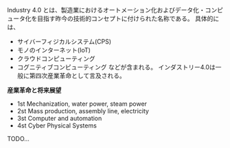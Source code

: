 Industry 4.0
とは、製造業におけるオートメーション化およびデータ化・コンピュータ化を目指す昨今の技術的コンセプトに付けられた名称である。
具体的には、
- サイバーフィジカルシステム(CPS)
- モノのインターネット(IoT)
- クラウドコンピューティング
- コグニティブコンピューティング
などが含まれる。
インダストリー4.0は一般に第四次産業革命として言及される。


**産業革命と将来展望**
- 1st
  Mechanization, water power, steam power
- 2st
  Mass production, assembly line, electricity
- 3st
  Computer and automation
- 4st
  Cyber Physical Systems

TODO...